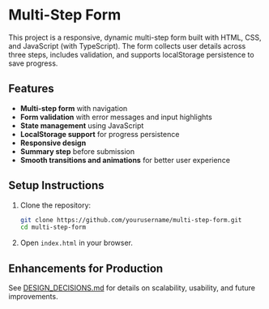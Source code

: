 # Multi-Step Form

This project is a responsive, dynamic multi-step form built with HTML, CSS, and JavaScript (with TypeScript). The form collects user details across three steps, includes validation, and supports localStorage persistence to save progress.

## Features
- **Multi-step form** with navigation
- **Form validation** with error messages and input highlights
- **State management** using JavaScript
- **LocalStorage support** for progress persistence
- **Responsive design**
- **Summary step** before submission
- **Smooth transitions and animations** for better user experience

## Setup Instructions
1. Clone the repository:
   ```sh
   git clone https://github.com/yourusername/multi-step-form.git
   cd multi-step-form
   ```
2. Open `index.html` in your browser.

## Enhancements for Production
See [DESIGN_DECISIONS.md](DESIGN_DECISIONS.md) for details on scalability, usability, and future improvements.
